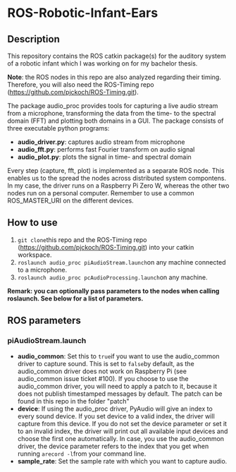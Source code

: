 # ROS-Robotic-Infant-Ears
## Description
This repository contains the ROS catkin package(s) for the auditory system of a robotic infant which I was working on for my bachelor thesis.

**Note**: the ROS nodes in this repo are also analyzed regarding their timing. Therefore, you will also need the ROS-Timing repo (https://github.com/pjckoch/ROS-Timing.git).

The package audio_proc provides tools for capturing a live audio stream from a microphone, transforming the data from the time- to the spectral domain (FFT) and plotting both domains in a GUI. The package consists of three executable python programs:

- **audio_driver.py**: captures audio stream from microphone
- **audio_fft.py**: performs fast Fourier transform on audio signal
- **audio_plot.py**: plots the signal in time- and spectral domain

Every step (capture, fft, plot) is implemented as a separate ROS node. This enables us to the spread the nodes across distributed system compontens. In my case, the driver runs on a Raspberry Pi Zero W, whereas the other two nodes run on a personal computer. Remember to use a common ROS_MASTER_URI on the different devices.

## How to use
1. `git clone`this repo and the ROS-Timing repo (https://github.com/pjckoch/ROS-Timing.git) into your catkin workspace.
2. `roslaunch audio_proc piAudioStream.launch`on any machine connected to a microphone.
3. `roslaunch audio_proc pcAudioProcessing.launch`on any machine.

**Remark: you can optionally pass parameters to the nodes when calling roslaunch. See below for a list of parameters.**

## ROS parameters
### piAudioStream.launch
- **audio_common**: Set this to `true`if you want to use the audio_common driver to capture sound. This is set to `false`by default, as the audio_common driver does not work on Raspberry Pi (see audio_common issue ticket #100). If you choose to use the audio_common driver, you will need to apply a patch to it, because it does not publish timestamped messages by default. The patch can be found in this repo in the folder "patch"
- **device**: If using the audio_proc driver, PyAudio will give an index to every sound device. If you set device to a valid index, the driver will capture from this device. If you do not set the device parameter or set it to an invalid index, the driver will print out all available input devices and choose the first one automatically. In case, you use the audio_common driver, the device parameter refers to the index that you get when running `arecord -l`from your command line.
- **sample_rate**: Set the sample rate with which you want to capture audio. 

